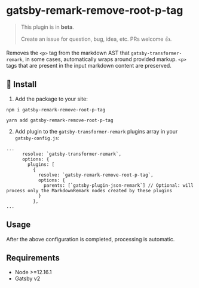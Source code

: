 <h1>
  gatsby-remark-remove-root-p-tag
</h1>

> This plugin is in **beta**.
>
> Create an issue for question, bug, idea, etc. PRs welcome 👍.

Removes the `<p>` tag from the markdown AST that `gatsby-transformer-remark`, in some cases, automatically wraps around provided markup. `<p>` tags that are present in the input markdown content are preserved.



## 🚀 Install

1. Add the package to your site:

```shell
npm i gatsby-remark-remove-root-p-tag

yarn add gatsby-remark-remove-root-p-tag
```

2. Add plugin to the `gatsby-transformer-remark` plugins array in your `gatsby-config.js`:

```
...
      resolve: `gatsby-transformer-remark`,
      options: {
        plugins: [
          {
            resolve: `gatsby-remark-remove-root-p-tag`,
            options: {
              parents: [`gatsby-plugin-json-remark`] // Optional: will process only the MarkdownRemark nodes created by these plugins
            }
          },
...
```

## Usage

After the above configuration is completed, processing is automatic.

## Requirements

+ Node >=12.16.1
+ Gatsby v2